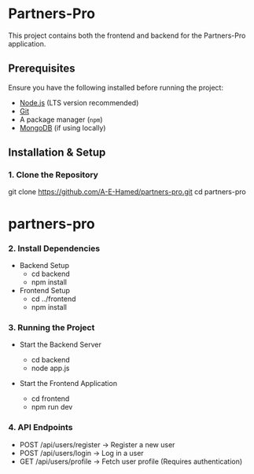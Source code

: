 # Partners-Pro

This project contains both the frontend and backend for the Partners-Pro application.

## Prerequisites

Ensure you have the following installed before running the project:

- [Node.js](https://nodejs.org/) (LTS version recommended)
- [Git](https://git-scm.com/)
- A package manager (`npm`)
- [MongoDB](https://www.mongodb.com/) (if using locally)

## Installation & Setup

### 1. Clone the Repository


git clone https://github.com/A-E-Hamed/partners-pro.git
cd partners-pro
# partners-pro

### 2. Install Dependencies
- Backend Setup
   - cd backend
   - npm install
- Frontend Setup
   - cd ../frontend
   - npm install

### 3. Running the Project
- Start the Backend Server
    - cd backend
    - node app.js
    
- Start the Frontend Application
    - cd frontend
    - npm run dev
 
### 4. API Endpoints
  - POST /api/users/register → Register a new user
  - POST /api/users/login → Log in a user
  - GET /api/users/profile → Fetch user profile (Requires authentication)
